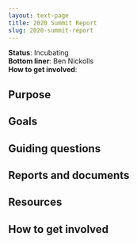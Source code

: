 ```yaml
---
layout: text-page
title: 2020 Summit Report
slug: 2020-summit-report
---
```


**Status**: Incubating<br>
**Bottom liner**: Ben Nickolls<br>
**How to get involved**:

## Purpose

## Goals

## Guiding questions

## Reports and documents

## Resources

## How to get involved
